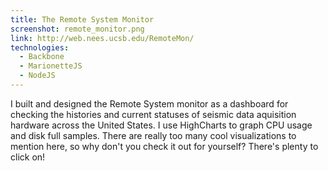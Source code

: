 ```yaml
---
title: The Remote System Monitor
screenshot: remote_monitor.png
link: http://web.nees.ucsb.edu/RemoteMon/
technologies:
  - Backbone
  - MarionetteJS
  - NodeJS
---
```


I built and designed the Remote System monitor as a dashboard for checking the histories and current statuses of seismic data aquisition hardware across the United States. I use HighCharts to graph CPU usage and disk full samples. There are really too many cool visualizations to mention here, so why don't you check it out for yourself? There's plenty to click on!
